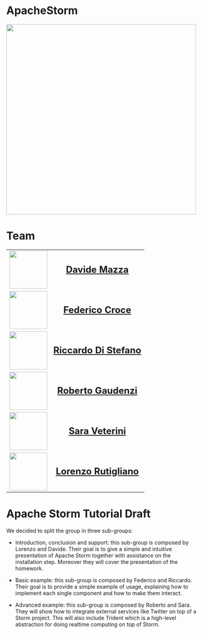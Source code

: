 # ApacheStorm
<img src="http://static1.1.sqspcdn.com/static/f/621062/25513536/1412395455367/storm_logo.png?token=NslSNQIsrb2LkaJn0%2FYPoUHITfI%3D" width="500" heigth="500" /><br>

# Team <br/>

<table width="600">
  <tbody>
    <tr>
      <td><center>
        <img src="https://media.licdn.com/mpr/mpr/shrinknp_400_400/AAEAAQAAAAAAAAQEAAAAJGM0YWQ1MWE4LTkxOWQtNDVjNC1hYTdkLTc4YWI4MzM4ZWJhNw.jpg" width="100" height="100"  alt=""/></center></td>
      <td><br /><font color="#000000" size="+2"><b><center><a href="https://it.linkedin.com/in/davide-mazza-33a9b291">Davide Mazza</a></center> </b></font><br /></td>
    </tr>
    <tr>
      <td><center><img src="http://www.teamgenerator.it/personale/immagini/federico.jpg" width="100" height="100" alt=""/></center></td>
      <td><br /><font color="#000000" size="+2"><b><center> <a href="">Federico Croce</a></center> </b></font><br /></td>
    </tr>
    <tr>
    <td><center><img src="https://scontent-mxp1-1.xx.fbcdn.net/v/t1.0-1/c0.0.160.160/p160x160/14717107_10210786931333411_6622962866988658674_n.jpg?oh=fc18604fb3f873f7d4ccdbfe46100932&oe=58F32B5C" width="100" height="100" alt=""/></center></td>
      <td><br /><font color="#000000" size="+2"><b><center> <a href="">Riccardo Di Stefano</a></center> </b></font><br /></td>
    </tr>
    <tr>
      <td><center><img src="https://media.licdn.com/mpr/mpr/shrinknp_400_400/AAEAAQAAAAAAAAZEAAAAJDc3YjFkY2RlLTE2NWMtNDBjMy04YmRkLTVjNmQ1MmRmZmFhOA.jpg" width="100" height="100" alt=""/></center></td>
      <td><br /><font color="#000000" size="+2"><b><center> <a href="https://it.linkedin.com/in/roberto-gaudenzi-4b0422116">Roberto Gaudenzi</a></center> </b></font><br /></td>
    </tr>
    <tr>
    <td><center><img src="https://media.licdn.com/media/AAEAAQAAAAAAAAYwAAAAJDZkODUxMDM1LWY3ZTEtNDRlMC1hNjBjLWUzMzZiODE0MGY3Nw.jpg" width="100" height="100" alt=""/></center></td>
    <td><br /><font color="#000000" size="+2"><b><center> <a href="https://it.linkedin.com/in/sara-veterini-667684116">Sara Veterini</a></center> </b></font><br /></td>
    </tr>
    <tr>
     <td><center><img src="http://www.teamgenerator.it/personale/immagini/lorenzo.jpg" width="100" height="100" alt=""/></center></td>
      <td><br /><font color="#000000" size="+2"><b><center> <a href="">Lorenzo Rutigliano</a></center> </b></font><br /></td>
    </tr>
  </tbody>
</table>


# Apache Storm Tutorial Draft

We decided to split the group in three sub-groups:

- Introduction, conclusion and support:
this sub-group is composed by Lorenzo and Davide. Their goal is to give a simple and intuitive presentation of Apache Storm together with assistance on the installation step. Moreover they will cover the presentation of the homework.

- Basic example:
this sub-group is composed by Federico and Riccardo. Their goal is to provide a simple example of usage, explaining how to implement each single component and how to make them interact.

- Advanced example:
this sub-group is composed by Roberto and Sara. They will show how to integrate external services like Twitter on top of a Storm project. This will also include Trident which is a high-level abstraction for doing realtime computing on top of Storm.
